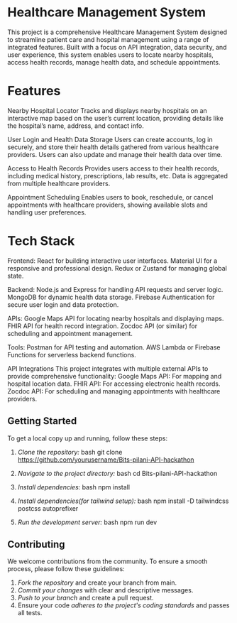 # Healthcare Management System
This project is a comprehensive Healthcare Management System designed to streamline patient care and hospital management using a range of integrated features. Built with a focus on API integration, data security, and user experience, this system enables users to locate nearby hospitals, access health records, manage health data, and schedule appointments.

# Features
Nearby Hospital Locator
Tracks and displays nearby hospitals on an interactive map based on the user’s current location, providing details like the hospital’s name, address, and contact info.

User Login and Health Data Storage
Users can create accounts, log in securely, and store their health details gathered from various healthcare providers. Users can also update and manage their health data over time.

Access to Health Records
Provides users access to their health records, including medical history, prescriptions, lab results, etc. Data is aggregated from multiple healthcare providers.

Appointment Scheduling
Enables users to book, reschedule, or cancel appointments with healthcare providers, showing available slots and handling user preferences.

# Tech Stack
Frontend:
React for building interactive user interfaces.
Material UI for a responsive and professional design.
Redux or Zustand for managing global state.

Backend:
Node.js and Express for handling API requests and server logic.
MongoDB for dynamic health data storage.
Firebase Authentication for secure user login and data protection.

APIs:
Google Maps API for locating nearby hospitals and displaying maps.
FHIR API for health record integration.
Zocdoc API (or similar) for scheduling and appointment management.

Tools:
Postman for API testing and automation.
AWS Lambda or Firebase Functions for serverless backend functions.

API Integrations
This project integrates with multiple external APIs to provide comprehensive functionality:
Google Maps API: For mapping and hospital location data.
FHIR API: For accessing electronic health records.
Zocdoc API: For scheduling and managing appointments with healthcare providers.

## Getting Started

To get a local copy up and running, follow these steps:

1. *Clone the repository:*
    bash
    git clone https://github.com/yourusername/Bits-pilani-API-hackathon
    
2. *Navigate to the project directory:*
    bash
    cd Bits-pilani-API-hackathon
    
3. *Install dependencies:*
    bash
    npm install
    
4. *Install dependencies(for tailwind setup):*
    bash
   npm install -D tailwindcss postcss autoprefixer
    
5. *Run the development server:*
    bash
    npm run dev
    
## Contributing

We welcome contributions from the community. To ensure a smooth process, please follow these guidelines:

1. *Fork the repository* and create your branch from main.
2. *Commit your changes* with clear and descriptive messages.
3. *Push to your branch* and create a pull request.
4. Ensure your code *adheres to the project's coding standards* and passes all tests.
